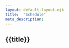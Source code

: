 ```yaml
---
layout: default-layout.njk
title:  "Schedule"
meta_description: 
---
```



<section class="main" >
<div class="section-content">   


# {{title}}



</div>
</section>
